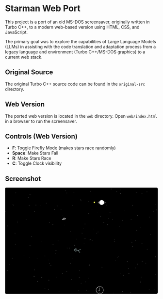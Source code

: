 # Starman Web Port

This project is a port of an old MS-DOS screensaver, originally written in Turbo C++, to a modern web-based version using HTML, CSS, and JavaScript.

The primary goal was to explore the capabilities of Large Language Models (LLMs) in assisting with the code translation and adaptation process from a legacy language and environment (Turbo C++/MS-DOS graphics) to a current web stack.

## Original Source

The original Turbo C++ source code can be found in the `original-src` directory.

## Web Version

The ported web version is located in the `web` directory. Open `web/index.html` in a browser to run the screensaver.

## Controls (Web Version)

-   **F**: Toggle Firefly Mode (makes stars race randomly)
-   **Space**: Make Stars Fall
-   **R**: Make Stars Race
-   **C**: Toggle Clock visibility

## Screenshot

![Screenshot of the Starman web port](screen.png)

